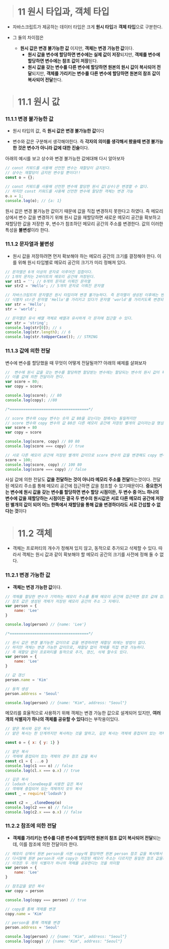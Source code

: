 > # 11 원시 타입과, 객체 타입

- 자바스크립트가 제공하는 데이터 타입은 크게 **원시 타입**과 **객체 타입**으로 구분한다.

- 그 둘의 차이점은
	- **원시 값은 변경 불가능한 값** 이지만, **객체는 변경 가능한 값**이다.
    	- **원시 값을 변수에 할당하면 변수에는 실제 값이 저장**되지만, **객체를 변수에 할당하면 변수에는 참조 값이 저장**된다.
        - **원시 값을 갖는 변수를 다른 변수에 할당하면 원본의 원시 값이 복사되어 전달**되지만, **객체를 가리키는 변수를 다른 변수에 할당하면 원본의 참조 값이 복사되어 전달**한다.


> # 11.1 원시 값

### 11.1.1 변경 불가능한 값

- 원시 타입의 값, 즉 **원시 값은 변경 불가능한 값**이다

- 변수와 값은 구분해서 생각해야한다. 즉 **각자의 의미를 생각해서 봤을때 변경 불가능한 것은 변수가 아니라 값에 대한 진술**이다.

아래의 예시를 보고 상수와 변경 불가능한 값에대해 다시 알아보자

```javascript
// const 키워드를 사용해 선언한 변수는 재할당이 금지된다. 
// 상수는 재할당이 금지된 변수일 뿐이다!!
const o = {};

// const 키워드를 사용해 선언한 변수에 할당한 원시 값(상수)은 변경할 수 없다.
// 하지만 const 키워드를 사용해 선언한 변수에 할당한 객체는 변경 가능
o.a = 1;
console.log(o); // {a: 1}
```

원시 값은 변경 불가능한 값이기 때문에 값을 직접 변경하지 못한다고 하였다. 즉 메모리상에서 변수 값을 변경하기 위해 원시 값을 재할당하면 새로운 메모리 공간을 확보하고 재할당한 값을 저장한 후, 변수가 참조하던 메모리 공간의 주소를 변경한다. 값의 이러한 특성을 **불변성**이라 한다.

### 11.1.2 문자열과 불변성

- 원시 값을 저장하려면 먼저 확보해야 하는 메모리 공간의 크기를 결정해야 한다. 이를 위해 원시 타입별로 메모리 공간의 크기가 미리 정해져 있다.

```javascript
// 문자열은 0개 이상의 문자로 이루어진 집합이다.
// 1개의 문자는 2바이트의 메모리 공간에 저장된다.
var st1 = ''; // 0개의 문자로 이뤄진 문자열
var str2 = 'Hello'; // 5개의 문자로 이뤄진 문자열

// 자바스크립트의 문자열은 원시 타입이며 변경 불가능하다. 즉 문자열이 생성된 이후에는 변경할 수 없음을 의미함
// 식별자 str은 문자열 'Hello'를 가리키고 있다가 문자열 'world'를 가리키도록 변경되었을뿐이다.
var str = 'Hello';
str = 'world';

// 문자열은 유사 배열 객체로 배열과 유사하게 각 문자에 접근할 수 있다.
var str = 'string';
console.log(str[0]); // s
console.log(str.length); // 6
console.log(str.toUpperCase()); // STRING
```

### 11.1.3 값에 의한 전달

변수에 변수를 할당했을 때 무엇이 어떻게 전달될까?? 아래의 예제를 살펴보자

```javascript
//  변수에 원시 값을 갖는 변수를 할당하면 할당받는 변수에는 할당되는 변수의 원시 값이 복사되어 전달된다.
// 이를 값에 의한 전달이라 한다.
var score = 80;
var copy = score;

console.log(score); // 80
console.log(copy); //80

/*===================================*/

// score 변수와 copy 변수는 숫자 값 80을 갖는다는 점에서는 동일하지만
// score 변수와 copy 변수의 값 80은 다른 메모리 공간에 저장된 별개의 값이라는걸 명심하자
var score = 80
var copy = score

console.log(score, copy) // 80 80
console.log(score === copy) // true

// 서로 다른 메모리 공간에 저장된 별개의 값이므로 score 변수의 값을 변경해도 copy 변수의 값에는 어떠한 영향도 주지 않음
score = 100;
console.log(score, copy) // 100 80
console.log(score === copy) // false

```

사실 값에 의한 전달도 **값을 전달하는 것이 아니라 메모리 주소를 전달**하는것이다. 전달된 메모리 주소를 통해 메모리 공간에 접근하면 값을 참조할 수 있기때문이다. **중요한거는 변수에 원시 값을 갖는 변수를 할당하면 변수 할당 시점이든, 두 변수 중 어느 하나의 변수에 값을 재할당하는 시점이든 결국 두 변수의 원시값은 서로 다른 메모리 공간에 저장된 별개의 값이 되어 어느 한쪽에서 재할당을 통해 값을 변경하더라도 서로 간섭할 수 없다는 것**이다

> # 11.2 객체

- 객체는 프로퍼티의 개수가 정해져 있지 않고, 동적으로 추가되고 삭제할 수 있다. 따라서 객체는 원시 값과 같이 확보해야 할 메모리 공간의 크기를 사전에 정해 둘 수 없다.

### 11.2.1 변경 가능한 값

- **객체는 변경 가능한 값**이다.

```javascript
// 객체를 할당한 변수가 기억하는 메모리 주소를 통해 메모리 공간에 접근하면 참조 값에 접근할 수 있다.
// 참조 값은 생성된 객체가 저장된 메모리 공간의 주소 그 자체다.
var person = {
    name: 'Lee'
}

console.log(person) // {name: 'Lee'}

/*===================================*/

// 원시 값은 변경 불가능한 값이므로 값을 변경하려면 재할당 외에는 방법이 없다.
// 하지만 객체는 변경 가능한 값이므로, 재할당 없이 객체를 직접 변경 가능하다.
// 즉 재할당 없이 프로퍼티를 동적으로 추가, 갱신, 삭제 할수도 있다.
var person = {
    name: 'Lee'
}

// 값 갱신
person.name = 'Kim'

// 동적 생성
person.address = 'Seoul'

console.log(person) // {name: "Kim", address: "Seoul"}
```

메모리를 효율적으로 사용하기 위해 객체는 변경 가능한 값으로 설계되어 있지만, **여러개의 식별자가 하나의 객체를 공유할 수 있다**라는 부작용이있다.

```javascript
// 얕은 복사와 깊은 복사
// 얕은 복사는 한 단계까지만 복사하는 것을 말하고, 깊은 복사는 객체에 중첩되어 있는 객체까지 모두 복사하는 것을 말한다.

const o = { x: { y: 1} }

// 얕은 복사
// 객체에 중첩되어 있는 객체의 경우 참조 값을 복사
const c1 = { ...o }
console.log(c1 === o) // false
console.log(cl.x === o.x) // true

// 깊은 복사
// lodash cloneDeep을 사용한 깊은 복사
// 객체에 중첩되어 있는 객체까지 모두 복사
const _ = require('lodash')

const c2 = _.cloneDeep(o)
console.log(c2 === o) // false
console.log(c2.x === o.x) // false

```

### 11.2.2 참조에 의한 전달

- **객체를 가리키는 변수를 다른 변수에 할당하면 원본의 참조 값이 복사되어 전달**되는데, 이를 참조에 의한 전달이라 한다.

```javascript
// 메모리 상에서 원본 person을 사본 copy에 할당하면 원본 person 참조 값을 복사해서 copy에 저장한다.
// 다시말해 원본 person과 사본 copy는 저장된 메모리 주소는 다르지만 동일한 참조 값을가지고, 즉 동일한 객체를 가리킨다
// 이것은 두 개의 식별자가 하나의 객체를 공유한다는 것을 의미함
var person = {
    name: 'Lee'
}

// 참조값을 얕은 복사
var copy = person

console.log(copy === person) // true

// copy를 통해 객체를 변경
copy.name = 'Kim'

// person을 통해 객체를 변경
person.address = 'Seoul'

console.log(person) // {name: "Kim", address: "Seoul"}
console.log(copy) // {name: "Kim", address: "Seoul"}
```